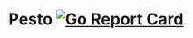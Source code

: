 # Pesto [![Go Report Card](https://goreportcard.com/badge/github.com/josemrobles/pesto)](https://goreportcard.com/report/github.com/josemrobles/pesto)
